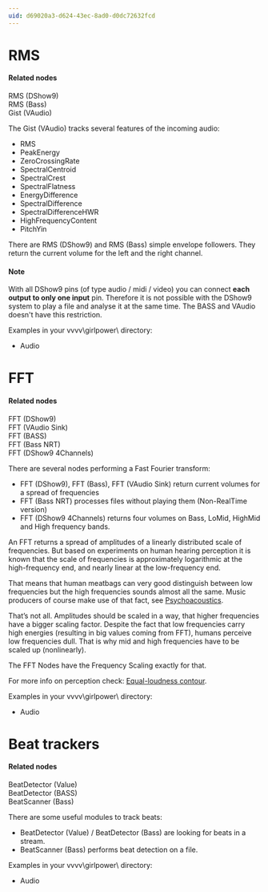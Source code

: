 ```yaml
---
uid: d69020a3-d624-43ec-8ad0-d0dc72632fcd
---
```


# RMS

#### Related nodes
<span class="node">RMS (DShow9)</span>  
<span class="node">RMS (Bass)</span>  
Gist (VAudio)  


The Gist (VAudio) tracks several features of the incoming audio:   
* RMS  
* PeakEnergy  
* ZeroCrossingRate  
* SpectralCentroid  
* SpectralCrest  
* SpectralFlatness  
* EnergyDifference  
* SpectralDifference  
* SpectralDifferenceHWR  
* HighFrequencyContent  
* PitchYin  

There are <span class="node">RMS (DShow9)</span> and <span class="node">RMS (Bass)</span> simple envelope followers. They return the current volume for the left and the right channel.  

#### Note

With all DShow9 pins (of type audio / midi / video) you can connect **each output to only one input** pin. Therefore it is not possible with the DShow9 system to play a file and analyse it at the same time. The BASS and VAudio doesn't have this restriction.  

Examples in your vvvv\girlpower\ directory:  
* Audio  



# FFT

#### Related nodes
<span class="node">FFT (DShow9)</span>  
FFT (VAudio Sink)  
<span class="node">FFT (BASS)</span>  
<span class="node">FFT (Bass NRT)</span>  
<span class="node">FFT (DShow9 4Channels)</span>  



There are several nodes performing a Fast Fourier transform:  
* <span class="node">FFT (DShow9)</span>, <span class="node">FFT (Bass)</span>, FFT (VAudio Sink) return current volumes for a spread of frequencies  
* <span class="node">FFT (Bass NRT)</span> processes files without playing them (Non-RealTime version)  
* <span class="node">FFT (DShow9 4Channels)</span> returns four volumes on Bass, LoMid, HighMid and High frequency bands.  

An FFT returns a spread of amplitudes of a linearly distributed scale of frequencies. But based on experiments on human hearing perception it is known that the scale of frequencies is approximately logarithmic at the high-frequency end, and nearly linear at the low-frequency end.  

That means that human meatbags can very good distinguish between low frequencies but the high frequencies sounds almost all the same. Music producers of course make use of that fact, see <a href="http://en.wikipedia.org/wiki/Psychoacoustics" class="extURL" target="_blank">Psychoacoustics</a>.  

That’s not all. Amplitudes should be scaled in a way, that higher frequencies have a bigger scaling factor. Despite the fact that low frequencies carry high energies (resulting in big values coming from FFT), humans perceive low frequencies dull. That is why mid and high frequencies have to be scaled up (nonlinearly).  

The FFT Nodes have the <span class="pin">Frequency Scaling</span> exactly for that.  

For more info on perception check: <a href="http://en.wikipedia.org/wiki/Equal-loudness_contour" class="extURL" target="_blank">Equal-loudness contour</a>.  

Examples in your vvvv\girlpower\ directory:  
* Audio  



# Beat trackers

#### Related nodes
<span class="node">BeatDetector (Value)</span>  
<span class="node">BeatDetector (BASS)</span>  
<span class="node">BeatScanner (Bass)</span>  



There are some useful modules to track beats:  
* <span class="node">BeatDetector (Value)</span> / <span class="node">BeatDetector (Bass)</span> are looking for beats in a stream.  
* <span class="node">BeatScanner (Bass)</span> performs beat detection on a file.  

Examples in your vvvv\girlpower\ directory:  
* Audio  

